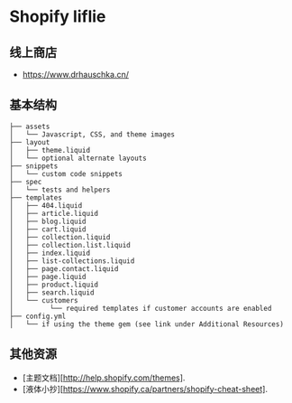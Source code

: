 

Shopify liflie
=====================

线上商店
---------------------
- https://www.drhauschka.cn/


基本结构
---------------
```
├── assets
│   └── Javascript, CSS, and theme images
├── layout
│   ├── theme.liquid
│   └── optional alternate layouts
├── snippets
│   └── custom code snippets
├── spec
│   └── tests and helpers
├── templates
│   ├── 404.liquid
│   ├── article.liquid
│   ├── blog.liquid
│   ├── cart.liquid
│   ├── collection.liquid
│   ├── collection.list.liquid
│   ├── index.liquid
│   ├── list-collections.liquid
│   ├── page.contact.liquid
│   ├── page.liquid
│   ├── product.liquid
│   ├── search.liquid
│   └── customers
│         └── required templates if customer accounts are enabled
├── config.yml
│   └── if using the theme gem (see link under Additional Resources)
```



其他资源
---------------------
- [主题文档][http://help.shopify.com/themes].
- [液体小抄][https://www.shopify.ca/partners/shopify-cheat-sheet].




